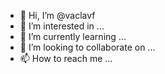 - 👋 Hi, I’m @vaclavf
- 👀 I’m interested in ...
- 🌱 I’m currently learning ...
- 💞️ I’m looking to collaborate on ...
- 📫 How to reach me ...

<!---
vaclavf/vaclavf is a ✨ special ✨ repository because its `README.md` (this file) appears on your GitHub profile.
You can click the Preview link to take a look at your changes.
--->
